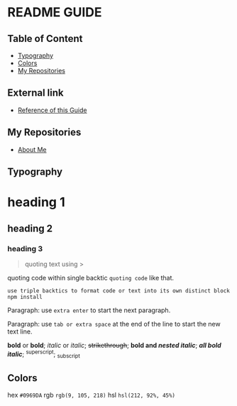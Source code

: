 # README GUIDE

## Table of Content
- [Typography](#typography)
- [Colors](#colors)
- [My Repositories](#my-repositories)

## External link
- [Reference of this Guide](https://docs.github.com/en/get-started/writing-on-github/getting-started-with-writing-and-formatting-on-github/basic-writing-and-formatting-syntax)

## My Repositories
- [About Me](index.html)


## Typography
# heading 1
## heading 2
### heading 3

> quoting text using >

quoting code within single backtic `quoting code` like that.
```
use triple backtics to format code or text into its own distinct block
npm install
```

Paragraph: use `extra enter` to start the next paragraph.

Paragraph: use `tab or extra space` at the end of the line to start the new text line.

**bold** or __bold__; *italic* or _italic_; ~~strikethrough~~; **bold and _nested italic_**; **_all bold italic_**; <sup>superscript</sup>; <sub>subscript</sub>



## Colors
hex `#0969DA` rgb `rgb(9, 105, 218)` hsl `hsl(212, 92%, 45%)`


